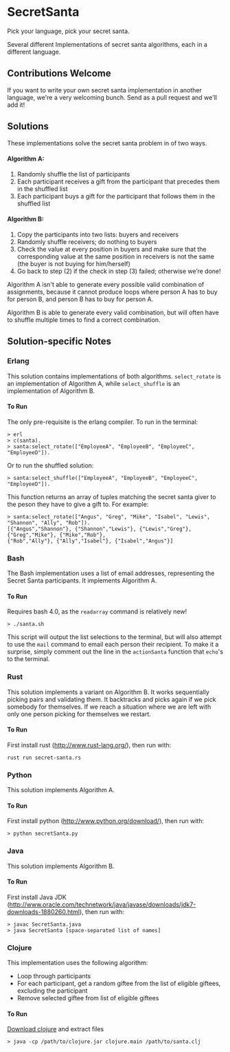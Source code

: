 SecretSanta
===========

Pick your language, pick your secret santa. 

Several different Implementations of secret santa algorithms, each in a different language.

## Contributions Welcome

If you want to write your own secret santa implementation in another language, we're a very welcoming bunch. Send as a pull request and we'll add it!

## Solutions

These implementations solve the secret santa problem in of two ways.

#### Algorithm A:

1. Randomly shuffle the list of participants
2. Each participant receives a gift from the participant that precedes them in the shuffled list
3. Each participant buys a gift for the participant that follows them in the shuffled list

#### Algorithm B:

1. Copy the participants into two lists: buyers and receivers
2. Randomly shuffle receivers; do nothing to buyers
3. Check the value at every position in buyers and make sure that the corresponding value at the same position in receivers is not the same (the buyer is not buying for him/herself)
4. Go back to step (2) if the check in step (3) failed; otherwise we’re done!

Algorithm A isn't able to generate every possible valid combination of assignments, because it cannot produce loops where person A has to buy for person B, and person B has to buy for person A.

Algorithm B is able to generate every valid combination, but will often have to shuffle multiple times to find a correct combination.

## Solution-specific Notes

### Erlang 

This solution contains implementations of both algorithms. `select_rotate` is an implementation of Algorithm A, while `select_shuffle` is an implementation of Algorithm B.

#### To Run

The only pre-requisite is the erlang compiler. To run in the terminal:

    > erl
    > c(santa).
    > santa:select_rotate(["EmployeeA", "EmployeeB", "EmployeeC", "EmployeeD"]).

Or to run the shuffled solution:

    > santa:select_shuffle(["EmployeeA", "EmployeeB", "EmployeeC", "EmployeeD"]).

This function returns an array of tuples matching the secret santa giver to the peson they have to give a gift to. For example:

    > santa:select_rotate(["Angus", "Greg", "Mike", "Isabel", "Lewis", "Shannon", "Ally", "Rob"]).
    [{"Angus","Shannon"}, {"Shannon","Lewis"}, {"Lewis","Greg"}, {"Greg","Mike"}, {"Mike","Rob"}, 
    {"Rob","Ally"}, {"Ally","Isabel"}, {"Isabel","Angus"}]

### Bash

The Bash implementation uses a list of email addresses, representing the Secret Santa participants. It implements Algorithm A.

#### To Run 

Requires bash 4.0, as the `readarray` command is relatively new!

    > ./santa.sh

This script will output the list selections to the terminal, but will also attempt to use the `mail` command to email each person their recipient. To make it a surprise, simply comment out the line in the `actionSanta` function that `echo`'s to the terminal.  

### Rust

This solution implements a variant on Algorithm B. It works sequentially picking pairs and validating them. It backtracks and picks again if we pick somebody for themselves. If we reach a situation where we are left with only one person picking for themselves we restart.

#### To Run 

First install rust (http://www.rust-lang.org/), then run with:

    rust run secret-santa.rs

### Python

This solution implements Algorithm A.

#### To Run 

First install python (http://www.python.org/download/), then run with:

    > python secretSanta.py 

### Java

This solution implements Algorithm B.

#### To Run

First install Java JDK (http://www.oracle.com/technetwork/java/javase/downloads/jdk7-downloads-1880260.html), then run with:

    > javac SecretSanta.java
    > java SecretSanta [space-separated list of names]

### Clojure

This implementation uses the following algorithm:

* Loop through participants
* For each participant, get a random giftee from the list of eligible giftees, excluding the participant
* Remove selected giftee from list of eligible giftees

#### To Run

[Download clojure](http://clojure.org/downloads) and extract files

    > java -cp /path/to/clojure.jar clojure.main /path/to/santa.clj
